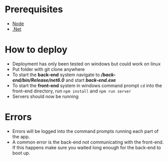 # Prerequisites
- [Node](https://nodejs.org/en/download/current/)
- [.Net](https://dotnet.microsoft.com/en-us/download/dotnet/6.0)

# How to deploy
- Deployment has only been tested on windows but could work on linux
- Put folder with git clone anywhere
- To start the **back-end** system navigate to ***/back-end/bin/Release/net6.0*** and start ***back-end.exe***
- To start the **front-end** system in windows command prompt ```cd``` into the front-end directory, run ```npm install``` and ```npm run server```
- Servers should now be running 

# Errors 
- Errors will be logged into the command prompts running each part of the app.
- A common error is the back-end not communicating with the front-end. If this happens make sure you waited long enough for the back-end to boot up.
